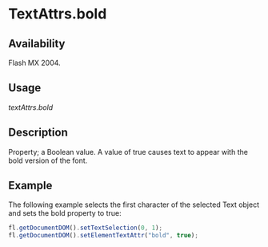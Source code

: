 # TextAttrs.bold

## Availability

Flash MX 2004.

## Usage

*textAttrs.bold*

## Description

Property; a Boolean value. A value of true causes text to appear with the bold version of the font.

## Example

The following example selects the first character of the selected Text object and sets the bold property to true:

```javascript
fl.getDocumentDOM().setTextSelection(0, 1);
fl.getDocumentDOM().setElementTextAttr("bold", true);
```
